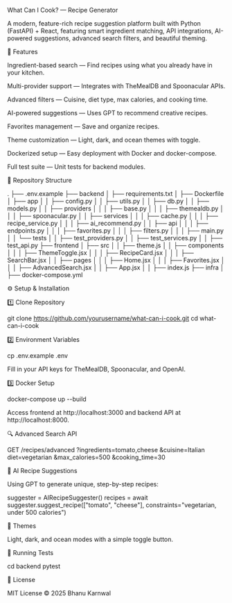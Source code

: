 What Can I Cook? — Recipe Generator

A modern, feature-rich recipe suggestion platform built with Python (FastAPI) + React, featuring smart ingredient matching, API integrations, AI-powered suggestions, advanced search filters, and beautiful theming.

🚀 Features

Ingredient-based search — Find recipes using what you already have in your kitchen.

Multi-provider support — Integrates with TheMealDB and Spoonacular APIs.

Advanced filters — Cuisine, diet type, max calories, and cooking time.

AI-powered suggestions — Uses GPT to recommend creative recipes.

Favorites management — Save and organize recipes.

Theme customization — Light, dark, and ocean themes with toggle.

Dockerized setup — Easy deployment with Docker and docker-compose.

Full test suite — Unit tests for backend modules.

📂 Repository Structure

.
├── .env.example
├── backend
│   ├── requirements.txt
│   ├── Dockerfile
│   ├── app
│   │   ├── config.py
│   │   ├── utils.py
│   │   ├── db.py
│   │   ├── models.py
│   │   ├── providers
│   │   │   ├── base.py
│   │   │   ├── themealdb.py
│   │   │   ├── spoonacular.py
│   │   ├── services
│   │   │   ├── cache.py
│   │   │   ├── recipe_service.py
│   │   │   ├── ai_recommend.py
│   │   ├── api
│   │   │   ├── endpoints.py
│   │   │   ├── favorites.py
│   │   │   ├── filters.py
│   │   │   ├── main.py
│   │   └── tests
│   │       ├── test_providers.py
│   │       ├── test_services.py
│   │       ├── test_api.py
├── frontend
│   ├── src
│   │   ├── theme.js
│   │   ├── components
│   │   │   ├── ThemeToggle.jsx
│   │   │   ├── RecipeCard.jsx
│   │   │   ├── SearchBar.jsx
│   │   ├── pages
│   │   │   ├── Home.jsx
│   │   │   ├── Favorites.jsx
│   │   │   ├── AdvancedSearch.jsx
│   │   ├── App.jsx
│   │   ├── index.js
├── infra
│   ├── docker-compose.yml

⚙️ Setup & Installation

1️⃣ Clone Repository

git clone https://github.com/yourusername/what-can-i-cook.git
cd what-can-i-cook

2️⃣ Environment Variables

cp .env.example .env

Fill in your API keys for TheMealDB, Spoonacular, and OpenAI.

3️⃣ Docker Setup

docker-compose up --build

Access frontend at http://localhost:3000 and backend API at http://localhost:8000.

🔍 Advanced Search API

GET /recipes/advanced
?ingredients=tomato,cheese
&cuisine=Italian
diet=vegetarian
&max_calories=500
&cooking_time=30

🤖 AI Recipe Suggestions

Using GPT to generate unique, step-by-step recipes:

suggester = AIRecipeSuggester()
recipes = await suggester.suggest_recipe(["tomato", "cheese"], constraints="vegetarian, under 500 calories")

🎨 Themes

Light, dark, and ocean modes with a simple toggle button.

<ThemeToggle onThemeChange={applyTheme} />

🧪 Running Tests

cd backend
pytest

📜 License

MIT License © 2025 Bhanu Karnwal 

